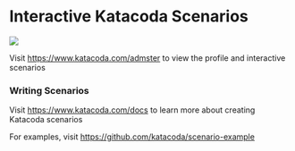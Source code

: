 # Interactive Katacoda Scenarios

[![](http://shields.katacoda.com/katacoda/admster/count.svg)](https://www.katacoda.com/admster "Get your profile on Katacoda.com")

Visit https://www.katacoda.com/admster to view the profile and interactive scenarios

### Writing Scenarios
Visit https://www.katacoda.com/docs to learn more about creating Katacoda scenarios

For examples, visit https://github.com/katacoda/scenario-example
